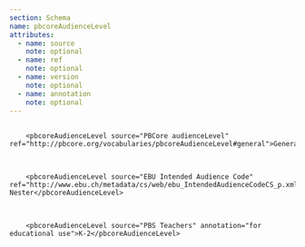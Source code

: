 ```yaml
---
section: Schema
name: pbcoreAudienceLevel
attributes:
  - name: source
    note: optional
  - name: ref
    note: optional
  - name: version
    note: optional
  - name: annotation
    note: optional
---
```


<pre>
  <code>
    &lt;pbcoreAudienceLevel source=&quot;PBCore audienceLevel&quot; ref=&quot;http://pbcore.org/vocabularies/pbcoreAudienceLevel#general&quot;&gt;General&lt;/pbcoreAudienceLevel&gt;
  </code>
</pre>

<pre>
  <code>
    &lt;pbcoreAudienceLevel source=&quot;EBU Intended Audience Code&quot; ref=&quot;http://www.ebu.ch/metadata/cs/web/ebu_IntendedAudienceCodeCS_p.xml.htm&quot;&gt;Empty Nester&lt;/pbcoreAudienceLevel&gt;
  </code>
</pre>

<pre>
  <code>
    &lt;pbcoreAudienceLevel source=&quot;PBS Teachers&quot; annotation=&quot;for educational use&quot;&gt;K-2&lt;/pbcoreAudienceLevel&gt;
  </code>
</pre>

